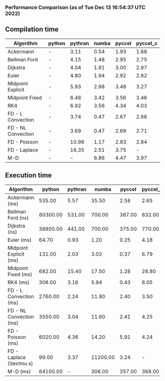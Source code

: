 ### Performance Comparison (as of Tue Dec 13 16:54:37 UTC 2022)
## Compilation time
Algorithm                 | python                    | pythran                   | numba                     | pyccel                    | pyccel_c                 
------------------------- | ------------------------- | ------------------------- | ------------------------- | ------------------------- | -------------------------
Ackermann                 | -                         | 3.11                      | 0.54                      | 1.93                      | 1.88                     
Bellman Ford              | -                         | 4.15                      | 1.48                      | 2.95                      | 2.75                     
Dijkstra                  | -                         | 4.04                      | 1.91                      | 3.00                      | 2.97                     
Euler                     | -                         | 4.80                      | 1.94                      | 2.92                      | 2.82                     
Midpoint Explicit         | -                         | 5.93                      | 2.98                      | 3.48                      | 3.27                     
Midpoint Fixed            | -                         | 6.48                      | 3.42                      | 3.56                      | 3.46                     
RK4                       | -                         | 6.92                      | 3.56                      | 4.34                      | 4.03                     
FD - L Convection         | -                         | 3.74                      | 0.47                      | 2.67                      | 2.66                     
FD - NL Convection        | -                         | 3.69                      | 0.47                      | 2.69                      | 2.71                     
FD - Poisson              | -                         | 10.98                     | 1.17                      | 2.83                      | 2.84                     
FD - Laplace              | -                         | 16.35                     | 2.51                      | 3.75                      | -                        
M-D                       | -                         | -                         | 6.86                      | 4.47                      | 3.97                     

## Execution time
Algorithm                 | python                    | pythran                   | numba                     | pyccel                    | pyccel_c                 
------------------------- | ------------------------- | ------------------------- | ------------------------- | ------------------------- | -------------------------
Ackermann (ms)            | 535.00                    | 5.57                      | 35.50                     | 2.58                      | 2.65                     
Bellman Ford (ns)         | 80300.00                  | 531.00                    | 700.00                    | 387.00                    | 832.00                   
Dijkstra (ns)             | 38900.00                  | 441.00                    | 700.00                    | 375.00                    | 770.00                   
Euler (ms)                | 64.70                     | 0.93                      | 1.20                      | 0.25                      | 4.18                     
Midpoint Explicit (ms)    | 131.00                    | 2.03                      | 3.02                      | 0.37                      | 6.79                     
Midpoint Fixed (ms)       | 682.00                    | 15.40                     | 17.50                     | 1.28                      | 28.80                    
RK4 (ms)                  | 308.00                    | 3.16                      | 5.94                      | 0.43                      | 8.05                     
FD - L Convection (ms)    | 2760.00                   | 2.24                      | 11.90                     | 2.40                      | 3.50                     
FD - NL Convection (ms)   | 3550.00                   | 3.04                      | 11.60                     | 2.41                      | 4.25                     
FD - Poisson (ms)         | 6020.00                   | 4.36                      | 14.20                     | 5.91                      | 4.24                     
FD - Laplace (\textmu s)  | 99.00                     | 3.37                      | 11200.00                  | 3.24                      | -                        
M-D (ms)                  | 64100.00                  | -                         | 306.00                    | 357.00                    | 368.00                   
